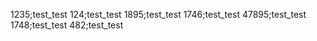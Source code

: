 1235;test_test
124;test_test
1895;test_test
1746;test_test
47895;test_test
1748;test_test
482;test_test
